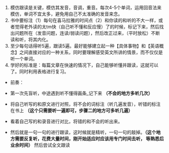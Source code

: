1. 模仿跟读是关键，模仿其发音，音调，重音。每次4-5个单词，运用回音法来模仿，单词不宜太多，避免用自己不太准确的发音来念。
2. 书中要标注（1）每句在喜马拉雅的时间点（2）和你读的和听的不大一样，或者觉得老外读的太tm快（自己听不懂和反应慢）了的时候，标记下来，然后找出问题所在（发音问题，连读/弱读问题），然后改正过来，（平时放松）不断读和听，将其内化。      
3. 至少每句话得听5遍，跟读5遍。最好能够建立起一种【具体事物】和【英语概念】之间直接对应的一种关系，同时要理解感受英文所讲的情景，而不仅仅是听一个单词。
4. 学好的标准是：每篇文章在快速的情况下，自己能够听懂并跟读，这就可以了。同时利用表格进行复习。
* 前奏：  

* 第一次先盲听，中途遇到听不懂得画条_记下来 **（不会的地方多听几次）**

* 将自己听写的和原文进行对照，将不会的词标注（听几遍发音），听错的标注在书上 **（这个只需要听一遍即可，步骤二的地方可多听几遍）**
* 看着自己写的和录音进行对比，将错的和不会的听出来。
* 然后就是一句一句的进行跟读，这时候就是精听，一句一句的敲掉。**（这个地方需要反复听，花费大量时间，刚开始适应时应该用专门时间去听，
等熟悉后业余时间）** 然后尝试全文跟读

